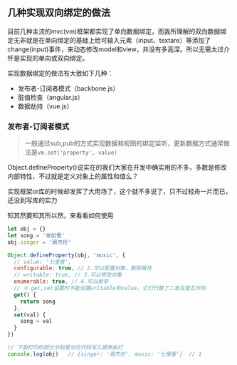 ## 几种实现双向绑定的做法

目前几种主流的mvc(vm)框架都实现了单向数据绑定，而我所理解的双向数据绑定无非就是在单向绑定的基础上给可输入元素（input、textare）等添加了change(input)事件，来动态修改model和view，并没有多高深。所以无需太过介怀是实现的单向或双向绑定。

实现数据绑定的做法有大致如下几种：

- 发布者-订阅者模式（backbone.js）
- 脏值检查（angular.js）
- 数据劫持（vue.js）

### 发布者-订阅者模式

> 一般通过sub,pub的方式实现数据和视图的绑定监听，更新数据方式通常做法是`vm.set('property', value)`

Object.defineProperty()说实在的我们大家在开发中确实用的不多，多数是修改内部特性，不过就是定义对象上的属性和值么？

实现框架or库的时候却发挥了大用场了，这个就不多说了，只不过轻舟一片而已，还没到写库的实力

知其然要知其所以然，来看看如何使用

```javascript
let obj = {}
let song = '发如雪'
obj.singer = '周杰伦'

Object.defineProperty(obj, 'music', {
  // value: '七里香',
  configurable: true, // 2.可以配置对象，删除属性
  // writable: true, // 3.可以修改对象
  enumerable: true, // 4.可以枚举
  // ※ get,set设置时不能设置writable和value，它们代替了二者且是互斥的
  get() {
    return song
  },
  set(val) {
    song = val
  }
})

// 下面打印的部分分别是对应代码写入顺序执行
console.log(obj)   // {singer: '周杰伦', music: '七里香'}  // 1
```